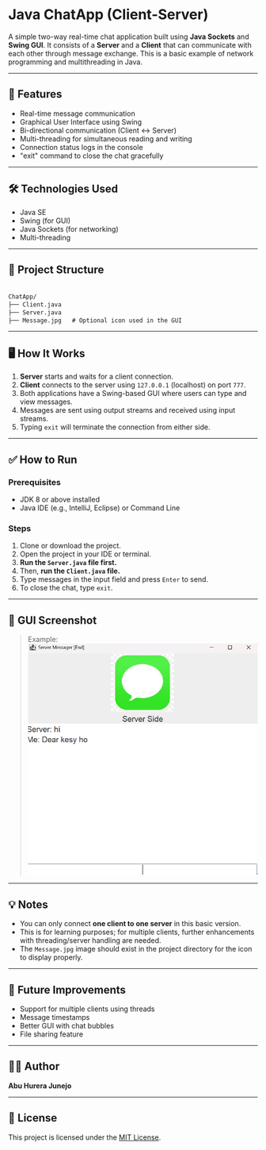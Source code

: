 # Java ChatApp (Client-Server)

A simple two-way real-time chat application built using **Java Sockets** and **Swing GUI**. It consists of a **Server** and a **Client** that can communicate with each other through message exchange. This is a basic example of network programming and multithreading in Java.

---

## 🚀 Features

- Real-time message communication
- Graphical User Interface using Swing
- Bi-directional communication (Client ↔ Server)
- Multi-threading for simultaneous reading and writing
- Connection status logs in the console
- "exit" command to close the chat gracefully

---

## 🛠️ Technologies Used

- Java SE
- Swing (for GUI)
- Java Sockets (for networking)
- Multi-threading

---

## 📂 Project Structure

```

ChatApp/
├── Client.java
├── Server.java
├── Message.jpg   # Optional icon used in the GUI

```

---

## 🖥️ How It Works

1. **Server** starts and waits for a client connection.
2. **Client** connects to the server using `127.0.0.1` (localhost) on port `777`.
3. Both applications have a Swing-based GUI where users can type and view messages.
4. Messages are sent using output streams and received using input streams.
5. Typing `exit` will terminate the connection from either side.

---

## ✅ How to Run

### Prerequisites

- JDK 8 or above installed
- Java IDE (e.g., IntelliJ, Eclipse) or Command Line

### Steps

1. Clone or download the project.
2. Open the project in your IDE or terminal.
3. **Run the `Server.java` file first.**
4. Then, **run the `Client.java` file.**
5. Type messages in the input field and press `Enter` to send.
6. To close the chat, type `exit`.

---

## 📸 GUI Screenshot

> Example:
> ![ChatApp GUI](ChatApp.png)

---

## 💡 Notes

- You can only connect **one client to one server** in this basic version.
- This is for learning purposes; for multiple clients, further enhancements with threading/server handling are needed.
- The `Message.jpg` image should exist in the project directory for the icon to display properly.

---

## 📌 Future Improvements

- Support for multiple clients using threads
- Message timestamps
- Better GUI with chat bubbles
- File sharing feature

---

## 🧑‍💻 Author

**Abu Hurera Junejo**

---

## 📄 License

This project is licensed under the [MIT License](LICENSE).
